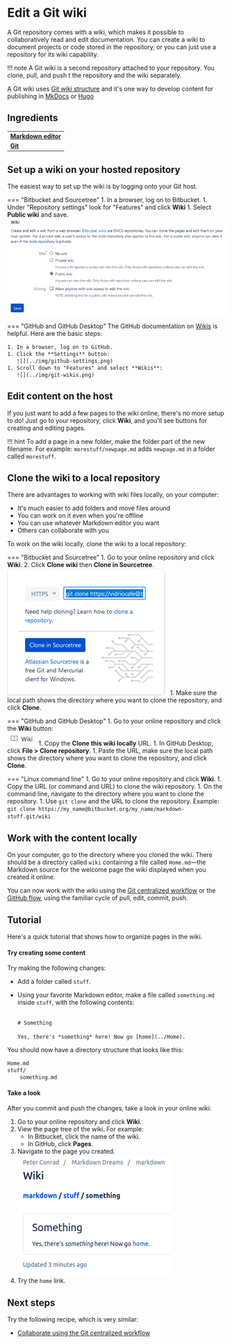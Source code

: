 # Edit a Git wiki

<!--
TO DO

Add GH and Linux instructions
-->

A Git repository comes with a wiki, which makes it possible to collaboratively read and edit documentation. You can create a wiki to document projects or code stored in the repository, or you can just use a repository for its wiki capability.

!!! note
    A Git wiki is a second repository attached to your repository. You clone, pull, 
    and push t the repository and the wiki separately.
    
A Git wiki uses [Git wiki structure](../../tools/tools-publishing#git-wiki-structure) and it's one way to develop content for publishing in [MkDocs](../recipes-mkdocs/) or [Hugo](../recipes-hugo/)
     
## Ingredients

<table>
  <tr>
    <td><b><a href="../../tools/tools-editors/">Markdown editor</a></b></td>
  </tr>
  <tr>
    <td><b><a href="../../tools/tools-git-setup/">Git</a></b></td>
  </tr>
</table>
    
## Set up a wiki on your hosted repository

The easiest way to set up the wiki is by logging onto your Git host. 

=== "Bitbucket and Sourcetree"
    1. In a browser, log on to Bitbucket.
	1. Under "Repository settings" look for "Features" and click **Wiki**
	1. Select **Public wiki** and save.  
       ![](../img/recipes-git-wiki-create.png)

=== "GitHub and GitHub Desktop"
    The GitHub documentation on [Wikis](https://docs.gitlab.com/ee/user/project/wiki/)
    is helpful. Here are the basic steps:
    
    1. In a browser, log on to GitHub.
    1. Click the **Settings** button:  
       ![](../img/github-settings.png)
    1. Scroll down to "Features" and select **Wikis**:
       ![](../img/git-wikis.png)
   
## Edit content on the host    
   
If you just want to add a few pages to the wiki online, there's no more setup to do! Just go to your repository, click **Wiki**, and you'll see buttons for creating and editing pages. 

!!! hint
    To add a page in a new folder, make the folder part of the new filename. 
    For example: `morestuff/newpage.md` adds `newpage.md` in a folder called 
    `morestuff`.

## Clone the wiki to a local repository

There are advantages to working with wiki files locally, on your computer:

- It's much easier to add folders and move files around
- You can work on it even when you're offline
- You can use whatever Markdown editor you want
- Others can collaborate with you

To work on the wiki locally, clone the wiki to a local repository:      

=== "Bitbucket and Sourcetree"
    1. Go to your online repository and click **Wiki**.
    2. Click **Clone wiki** then **Clone in Sourcetree**.  
       ![](../img/recipes-git-repo-bb-clone-wiki.png)
    1. Make sure the local path shows the directory where
       you want to clone the repository, and click **Clone**.
       
=== "GitHub and GitHub Desktop"
    1. Go to your online repository and click the **Wiki** button:  
       ![](../img/github-wiki-button.png)
    1. Copy the **Clone this wiki locally** URL.
    1. In GitHub Desktop, click **File > Clone repository**.
    1. Paste the URL, make sure the local path shows the directory where
       you want to clone the repository, and click **Clone**.

=== "Linux command line"
    1. Go to your online repository and click **Wiki**.
    1. Copy the URL (or command and URL) to clone the wiki repository.
    1. On the command line, navigate to the directory where you want to clone the
       repository.
    1. Use `git clone` and the URL to clone the repository. Example:  
       `git clone https://my_name@bitbucket.org/my_name/markdown-stuff.git/wiki`

## Work with the content locally

On your computer, go to the directory where you cloned the wiki. There should be a directory called `wiki` containing a file called `Home.md`&mdash;the Markdown source for the welcome page the wiki displayed when you created it online.

You can now work with the wiki using the [Git centralized workflow](../../tools/tools-git-basics#centralized-workflow) or the [GitHub flow](../../tools/tools-git-basics#github-flow), using the familiar cycle of pull, edit, commit, push.

## Tutorial

Here's a quick tutorial that shows how to organize pages in the wiki.

#### Try creating some content

Try making the following changes:

- Add a folder called `stuff`.
- Using your favorite Markdown editor, make a file called `something.md` inside `stuff`, with the following contents:  

    ```
    
    # Something

    Yes, there's *something* here! Now go [home](../Home).

    ```
    
You should now have a directory structure that looks like this:

```
Home.md
stuff/
    something.md

```


#### Take a look

After you commit and push the changes, take a look in your online wiki:

1. Go to your online repository and click **Wiki**.
2. View the page tree of the wiki. For example:
	- In Bitbucket, click the name of the wiki.
	- In GitHub, click **Pages**.
1. Navigate to the page you created.  
   ![](../img/recipes-git-wiki-bb-something.png)
1. Try the `home` link.

## Next steps

Try the following recipe, which is very similar:

- [Collaborate using the Git centralized workflow](../recipes-centralized-workflow/) 